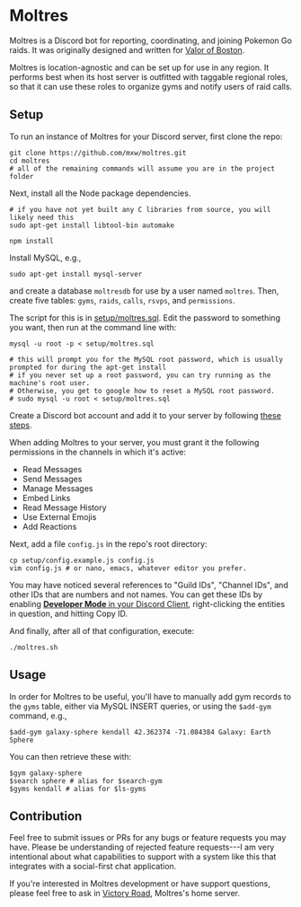 Moltres
=======

Moltres is a Discord bot for reporting, coordinating, and joining Pokemon Go
raids.  It was originally designed and written for [Valor of Boston][vob].

Moltres is location-agnostic and can be set up for use in any region.  It
performs best when its host server is outfitted with taggable regional roles,
so that it can use these roles to organize gyms and notify users of raid calls.

Setup
-----

To run an instance of Moltres for your Discord server, first clone the repo:

    git clone https://github.com/mxw/moltres.git
    cd moltres
    # all of the remaining commands will assume you are in the project folder

Next, install all the Node package dependencies.

    # if you have not yet built any C libraries from source, you will likely need this
    sudo apt-get install libtool-bin automake

    npm install

Install MySQL, e.g.,

    sudo apt-get install mysql-server

and create a database `moltresdb` for use by a user named `moltres`. Then, 
create five tables: `gyms`, `raids`, `calls`, `rsvps`, and `permissions`. 

The script for this is in [setup/moltres.sql](setup/moltres.sql). Edit the
password to something you want, then run at the command line with:

    mysql -u root -p < setup/moltres.sql
    
    # this will prompt you for the MySQL root password, which is usually prompted for during the apt-get install
    # if you never set up a root password, you can try running as the machine's root user. 
    # Otherwise, you get to google how to reset a MySQL root password.
    # sudo mysql -u root < setup/moltres.sql

Create a Discord bot account and add it to your server by following 
[these steps][discord-bot].

When adding Moltres to your server, you must grant it the following 
permissions in the channels in which it's active:

*  Read Messages
*  Send Messages
*  Manage Messages
*  Embed Links
*  Read Message History
*  Use External Emojis
*  Add Reactions

Next, add a file `config.js` in the repo's root directory:

    cp setup/config.example.js config.js
    vim config.js # or nano, emacs, whatever editor you prefer.

You may have noticed several references to "Guild IDs", "Channel IDs", and 
other IDs that are numbers and not names. You can get these IDs by enabling 
[**Developer Mode** in your Discord Client][discord-developer-mode], 
right-clicking the entities in question, and hitting Copy ID.

And finally, after all of that configuration, execute:

    ./moltres.sh

Usage
-----

In order for Moltres to be useful, you'll have to manually add gym records to 
the `gyms` table, either via MySQL INSERT queries, or using the `$add-gym` 
command, e.g.,

    $add-gym galaxy-sphere kendall 42.362374 -71.084384 Galaxy: Earth Sphere

You can then retrieve these with:

    $gym galaxy-sphere
    $search sphere # alias for $search-gym
    $gyms kendall # alias for $ls-gyms

Contribution
------------

Feel free to submit issues or PRs for any bugs or feature requests you may
have.  Please be understanding of rejected feature requests---I am very
intentional about what capabilities to support with a system like this that
integrates with a social-first chat application.

If you're interested in Moltres development or have support questions, please
feel free to ask in [Victory Road][victory-road], Moltres's home server.


[vob]: https://www.valorofboston.com/
[discord-bot]: https://github.com/reactiflux/discord-irc/wiki/Creating-a-discord-bot-&-getting-a-token
[victory-road]: https://discord.gg/hTaVwwr
[discord-developer-mode]: https://support.discordapp.com/hc/en-us/articles/206346498-Where-can-I-find-my-User-Server-Message-ID-
